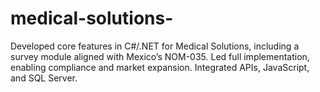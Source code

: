 # medical-solutions-
Developed core features in C#/.NET for Medical Solutions, including a survey module aligned with Mexico’s NOM-035. Led full implementation, enabling compliance and market expansion. Integrated APIs, JavaScript, and SQL Server.
